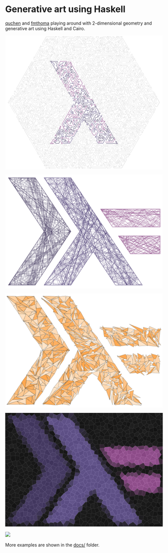 # Generative art using Haskell

[quchen](https://github.com/quchen) and [fmthoma](https://github.com/fmthoma)
playing around with 2-dimensional geometry and generative art using Haskell and
Cairo.

![](showcases/circuits.svg)

![](showcases/haskell_logo_billard.svg)

![](showcases/haskell_logo_shattered.svg)

![](showcases/haskell_logo_voronoi.svg)

![](showcases/vector_fields.svg)

More examples are shown in the [docs/](docs/README.md) folder.
